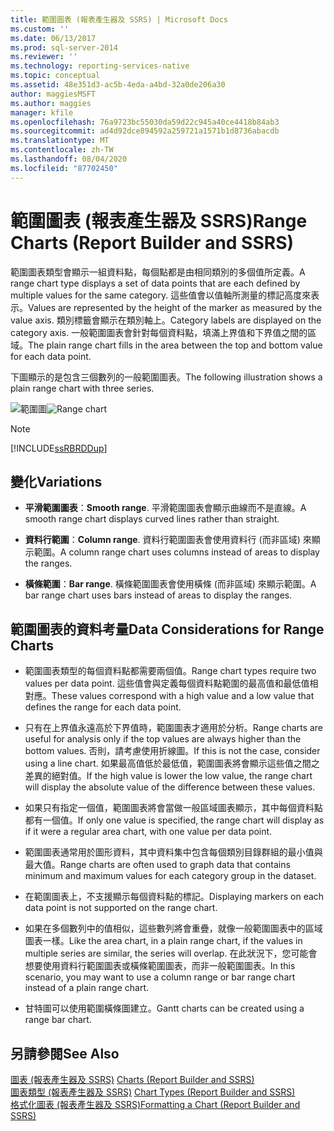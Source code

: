 ```yaml
---
title: 範圍圖表 (報表產生器及 SSRS) | Microsoft Docs
ms.custom: ''
ms.date: 06/13/2017
ms.prod: sql-server-2014
ms.reviewer: ''
ms.technology: reporting-services-native
ms.topic: conceptual
ms.assetid: 48e351d3-ac5b-4eda-a4bd-32a0de206a30
author: maggiesMSFT
ms.author: maggies
manager: kfile
ms.openlocfilehash: 76a9723bc55030da59d22c945a40ce4418b84ab3
ms.sourcegitcommit: ad4d92dce894592a259721a1571b1d8736abacdb
ms.translationtype: MT
ms.contentlocale: zh-TW
ms.lasthandoff: 08/04/2020
ms.locfileid: "87702450"
---
```

# <a name="range-charts-report-builder-and-ssrs"></a><span data-ttu-id="76818-102">範圍圖表 (報表產生器及 SSRS)</span><span class="sxs-lookup"><span data-stu-id="76818-102">Range Charts (Report Builder and SSRS)</span></span>
  <span data-ttu-id="76818-103">範圍圖表類型會顯示一組資料點，每個點都是由相同類別的多個值所定義。</span><span class="sxs-lookup"><span data-stu-id="76818-103">A range chart type displays a set of data points that are each defined by multiple values for the same category.</span></span> <span data-ttu-id="76818-104">這些值會以值軸所測量的標記高度來表示。</span><span class="sxs-lookup"><span data-stu-id="76818-104">Values are represented by the height of the marker as measured by the value axis.</span></span> <span data-ttu-id="76818-105">類別標籤會顯示在類別軸上。</span><span class="sxs-lookup"><span data-stu-id="76818-105">Category labels are displayed on the category axis.</span></span> <span data-ttu-id="76818-106">一般範圍圖表會針對每個資料點，填滿上界值和下界值之間的區域。</span><span class="sxs-lookup"><span data-stu-id="76818-106">The plain range chart fills in the area between the top and bottom value for each data point.</span></span>  
  
 <span data-ttu-id="76818-107">下圖顯示的是包含三個數列的一般範圍圖表。</span><span class="sxs-lookup"><span data-stu-id="76818-107">The following illustration shows a plain range chart with three series.</span></span>  
  
 <span data-ttu-id="76818-108">![範圍圖](../media/rs-rangechart.gif "範圍圖")</span><span class="sxs-lookup"><span data-stu-id="76818-108">![Range chart](../media/rs-rangechart.gif "Range chart")</span></span>  
  
> [!NOTE]  
>  [!INCLUDE[ssRBRDDup](../../includes/ssrbrddup-md.md)]  
  
## <a name="variations"></a><span data-ttu-id="76818-109">變化</span><span class="sxs-lookup"><span data-stu-id="76818-109">Variations</span></span>  
  
-   <span data-ttu-id="76818-110">**平滑範圍圖表**：</span><span class="sxs-lookup"><span data-stu-id="76818-110">**Smooth range**.</span></span> <span data-ttu-id="76818-111">平滑範圍圖表會顯示曲線而不是直線。</span><span class="sxs-lookup"><span data-stu-id="76818-111">A smooth range chart displays curved lines rather than straight.</span></span>  
  
-   <span data-ttu-id="76818-112">**資料行範圍**：</span><span class="sxs-lookup"><span data-stu-id="76818-112">**Column range**.</span></span> <span data-ttu-id="76818-113">資料行範圍圖表會使用資料行 (而非區域) 來顯示範圍。</span><span class="sxs-lookup"><span data-stu-id="76818-113">A column range chart uses columns instead of areas to display the ranges.</span></span>  
  
-   <span data-ttu-id="76818-114">**橫條範圍**：</span><span class="sxs-lookup"><span data-stu-id="76818-114">**Bar range**.</span></span> <span data-ttu-id="76818-115">橫條範圍圖表會使用橫條 (而非區域) 來顯示範圍。</span><span class="sxs-lookup"><span data-stu-id="76818-115">A bar range chart uses bars instead of areas to display the ranges.</span></span>  
  
## <a name="data-considerations-for-range-charts"></a><span data-ttu-id="76818-116">範圍圖表的資料考量</span><span class="sxs-lookup"><span data-stu-id="76818-116">Data Considerations for Range Charts</span></span>  
  
-   <span data-ttu-id="76818-117">範圍圖表類型的每個資料點都需要兩個值。</span><span class="sxs-lookup"><span data-stu-id="76818-117">Range chart types require two values per data point.</span></span> <span data-ttu-id="76818-118">這些值會與定義每個資料點範圍的最高值和最低值相對應。</span><span class="sxs-lookup"><span data-stu-id="76818-118">These values correspond with a high value and a low value that defines the range for each data point.</span></span>  
  
-   <span data-ttu-id="76818-119">只有在上界值永遠高於下界值時，範圍圖表才適用於分析。</span><span class="sxs-lookup"><span data-stu-id="76818-119">Range charts are useful for analysis only if the top values are always higher than the bottom values.</span></span> <span data-ttu-id="76818-120">否則，請考慮使用折線圖。</span><span class="sxs-lookup"><span data-stu-id="76818-120">If this is not the case, consider using a line chart.</span></span> <span data-ttu-id="76818-121">如果最高值低於最低值，範圍圖表將會顯示這些值之間之差異的絕對值。</span><span class="sxs-lookup"><span data-stu-id="76818-121">If the high value is lower the low value, the range chart will display the absolute value of the difference between these values.</span></span>  
  
-   <span data-ttu-id="76818-122">如果只有指定一個值，範圍圖表將會當做一般區域圖表顯示，其中每個資料點都有一個值。</span><span class="sxs-lookup"><span data-stu-id="76818-122">If only one value is specified, the range chart will display as if it were a regular area chart, with one value per data point.</span></span>  
  
-   <span data-ttu-id="76818-123">範圍圖表通常用於圖形資料，其中資料集中包含每個類別目錄群組的最小值與最大值。</span><span class="sxs-lookup"><span data-stu-id="76818-123">Range charts are often used to graph data that contains minimum and maximum values for each category group in the dataset.</span></span>  
  
-   <span data-ttu-id="76818-124">在範圍圖表上，不支援顯示每個資料點的標記。</span><span class="sxs-lookup"><span data-stu-id="76818-124">Displaying markers on each data point is not supported on the range chart.</span></span>  
  
-   <span data-ttu-id="76818-125">如果在多個數列中的值相似，這些數列將會重疊，就像一般範圍圖表中的區域圖表一樣。</span><span class="sxs-lookup"><span data-stu-id="76818-125">Like the area chart, in a plain range chart, if the values in multiple series are similar, the series will overlap.</span></span> <span data-ttu-id="76818-126">在此狀況下，您可能會想要使用資料行範圍圖表或橫條範圍圖表，而非一般範圍圖表。</span><span class="sxs-lookup"><span data-stu-id="76818-126">In this scenario, you may want to use a column range or bar range chart instead of a plain range chart.</span></span>  
  
-   <span data-ttu-id="76818-127">甘特圖可以使用範圍橫條圖建立。</span><span class="sxs-lookup"><span data-stu-id="76818-127">Gantt charts can be created using a range bar chart.</span></span>  
  
## <a name="see-also"></a><span data-ttu-id="76818-128">另請參閱</span><span class="sxs-lookup"><span data-stu-id="76818-128">See Also</span></span>  
 <span data-ttu-id="76818-129">[圖表 &#40;報表產生器及 SSRS&#41;](charts-report-builder-and-ssrs.md) </span><span class="sxs-lookup"><span data-stu-id="76818-129">[Charts &#40;Report Builder and SSRS&#41;](charts-report-builder-and-ssrs.md) </span></span>  
 <span data-ttu-id="76818-130">[圖表類型 &#40;報表產生器及 SSRS&#41;](chart-types-report-builder-and-ssrs.md) </span><span class="sxs-lookup"><span data-stu-id="76818-130">[Chart Types &#40;Report Builder and SSRS&#41;](chart-types-report-builder-and-ssrs.md) </span></span>  
 [<span data-ttu-id="76818-131">格式化圖表 &#40;報表產生器及 SSRS&#41;</span><span class="sxs-lookup"><span data-stu-id="76818-131">Formatting a Chart &#40;Report Builder and SSRS&#41;</span></span>](formatting-a-chart-report-builder-and-ssrs.md)  
  
  
